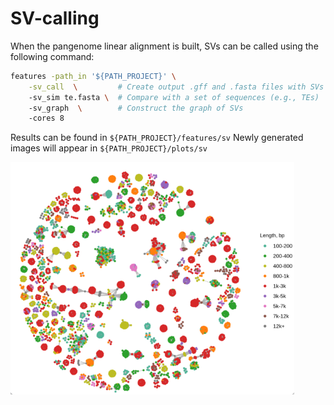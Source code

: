 # SV-calling

When the pangenome linear alignment is built, SVs can be called using the following command:
```sh
features -path_in '${PATH_PROJECT}' \
    -sv_call  \         # Create output .gff and .fasta files with SVs
    -sv_sim te.fasta \  # Compare with a set of sequences (e.g., TEs)
    -sv_graph  \        # Construct the graph of SVs
    -cores 8
```
Results can be found in `${PATH_PROJECT}/features/sv`
Newly generated images will appear in `${PATH_PROJECT}/plots/sv`

<img
    src="../images/sv_graph.png"
    style="width: 90%; object-fit: cover;"
/>

